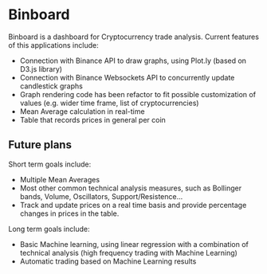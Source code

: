 # Binboard

Binboard is a dashboard for Cryptocurrency trade analysis. Current features of this applications include:
- Connection with Binance API to draw graphs, using Plot.ly (based on D3.js library)
- Connection with Binance Websockets API to concurrently update candlestick graphs
- Graph rendering code has been refactor to fit possible customization of values (e.g. wider time frame, list of cryptocurrencies)
- Mean Average calculation in real-time
- Table that records prices in general per coin

## Future plans

Short term goals include:
- Multiple Mean Averages
- Most other common technical analysis measures, such as Bollinger bands, Volume, Oscillators, Support/Resistence...
- Track and update prices on a real time basis and provide percentage changes in prices in the table.


Long term goals include:
- Basic Machine learning, using linear regression with a combination of technical analysis (high frequency trading with Machine Learning)
- Automatic trading based on Machine Learning results
